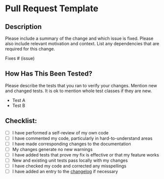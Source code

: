 # Pull Request Template

## Description

Please include a summary of the change and which issue is fixed. Please also include relevant motivation and context. List any dependencies that are required for this change.

Fixes # (issue)

## How Has This Been Tested?

Please describe the tests that you ran to verify your changes. Mention new and changed tests. It is ok to mention whole test classes if they are new.

- Test A
- Test B

## Checklist:

<!-- To check one of the checkboxes just change [ ] to [x]-->
- [ ] I have performed a self-review of my own code
- [ ] I have commented my code, particularly in hard-to-understand areas
- [ ] I have made corresponding changes to the documentation
- [ ] My changes generate no new warnings
- [ ] I have added tests that prove my fix is effective or that my feature works
- [ ] New and existing unit tests pass locally with my changes
- [ ] I have checked my code and corrected any misspellings
- [ ] I have added an entry to the [changelog](https://github.com/agents-net/agents.net/blob/master/CHANGELOG.md) if necessary
<!--stackedit_data:
eyJoaXN0b3J5IjpbLTE4OTg4NjE1XX0=
-->